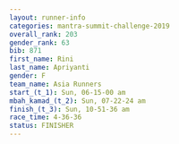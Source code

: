 ```yaml
---
layout: runner-info 
categories: mantra-summit-challenge-2019 
overall_rank: 203
gender_rank: 63
bib: 871
first_name: Rini
last_name: Apriyanti
gender: F
team_name: Asia Runners
start_(t_1): Sun, 06-15-00 am
mbah_kamad_(t_2): Sun, 07-22-24 am
finish_(t_3): Sun, 10-51-36 am
race_time: 4-36-36
status: FINISHER
---
```

